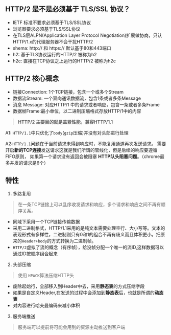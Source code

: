 

## HTTP/2 是不是必须基于 TLS/SSL 协议？

* IETF 标准不要求必须基于TLS/SSL协议
* 浏览器要求必须基于TLS/SSL协议
* 在TLS层ALPN(Application Layer Protocol Negotiation)扩展做协商，只认HTTP/1.x的代理服务器不会干扰HTTP/2
* shema: http:// 和 https:// 默认基于80和443端口
* h2: 基于TLS协议运行的HTTP/2 被称为h2
* h2c: 直接在TCP协议之上运行的HTTP/2 被称为h2c


## HTTP/2 核心概念

* 链接Connection: 1个TCP链接，包含一个或多个Stream
* 数据流Stream: 一个双向通讯数据流，包含1条或者多条Message
* 消息 Message: 对应HTTP/1 中的请求或者响应，包含一条或者多条Frame
* 数据帧Frame:最小单位，以二进制压缩格式存放HTTP/1中的内容

>**HTTP/2 主要目的就是盖紧性能，兼容HTTP/1.1**

A1: `HTTP/1.1`中只优化了`body`(`gzip`压缩)并没有对头部进行处理

A2:`HTTP/1.1`问题在于当前请求未得到响应时，不能复用通道再次发送请求。
需要开启**新的TCP连接**发送请求这就是我们所谓的管线化，但是后续的响应要遵循FIFO原则，
如果第一个请求没有返回会被阻塞 **HTTP队头阻塞问题**。（chrome最多并发的请求是6个）

## 特性

1. 多路复用
> 在一条TCP链接上可以乱序收发请求和响应，多个请求和响应之间不再有顺序关系。
  - 同域下采用一个TCP链接传输数据
  - 采用二进制格式，HTTP/1.1采用的是纯文本需要处理空行、大小写等。文本的表现形式有多样性，二进制则只有0和1的组合不再有歧义而且体积更小。把原来的`Header+body`的方式转换为二进制帧。
  - `HTTP/2`虚拟了流的概念（有序帧），给没帧分配一个唯一的流ID,这样数据可以通过ID按顺序组合起来

2. 头部压缩
> 使用 `HPACK`算法压缩HTTP头
  - 废除起始行，全部移入到Header中去，采用**静态表**的方式压缩字段
  - 如果是自定义Header,在发送的过程中会添加到**静态表**后，也就是所谓的**动态表**
  - 对内容进行哈夫曼编码来减小体积

3. 服务端推送
> 服务端可以提前将可能会用到的资源主动推送到客户端